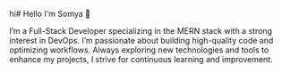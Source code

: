 hi# Hello I'm Somya 👋

I’m a Full-Stack Developer specializing in the MERN stack with a strong interest in DevOps. I’m passionate about building high-quality code and optimizing workflows. Always exploring new technologies and tools to enhance my projects, I strive for continuous learning and improvement.


<!---
shalshcode08/shalshcode08 is a ✨ special ✨ repository because its `README.md` (this file) appears on your GitHub profile.
You can click the Preview link to take a look at your changes.
--->
